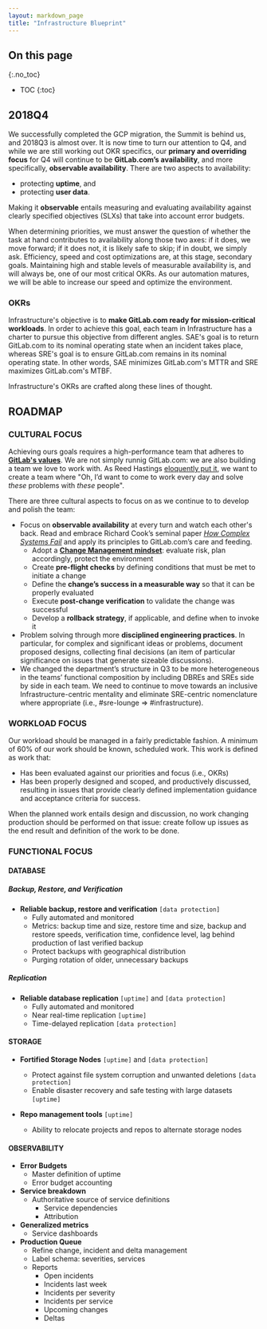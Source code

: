 ```yaml
---
layout: markdown_page
title: "Infrastructure Blueprint"
---
```


## On this page
{:.no_toc}

- TOC
{:toc}

## 2018Q4

We successfully completed the GCP migration, the Summit is behind us, and 2018Q3 is almost over. It is now time to
turn our attention to Q4, and while we are still working out OKR specifics, our **primary and overriding focus** for
Q4 will continue to be **GitLab.com’s availability**, and more specifically, **observable availability**. There are
two aspects to availability:

* protecting **uptime**, and 
* protecting **user data**.

Making it **observable** entails measuring and evaluating availability against clearly specified objectives (SLXs)
that take into account error budgets.

When determining priorities, we must answer the question of whether the task at hand contributes to availability
along those two axes: if it does, we move forward; if it does not, it is likely safe to skip; if in doubt, we simply 
ask. Efficiency, speed and cost optimizations are, at this stage, secondary goals. Maintaining high and stable
levels of measurable availability is, and will always be, one of our most critical OKRs. As our automation matures,
we will be able to increase our speed and optimize the environment.

### OKRs

Infrastructure's objective is to **make GitLab.com ready for mission-critical workloads**. In order to achieve this
goal, each team in Infrastructure has a charter to pursue this objective from different angles. SAE's goal is to 
return GitLab.com to its nominal operating state when an incident takes place, whereas SRE's goal is to ensure
GitLab.com remains in its nominal operating state. In other words, SAE minimizes GitLab.com's MTTR and SRE maximizes
GitLab.com's MTBF.

Infrastructure's OKRs are crafted along these lines of thought.

## ROADMAP

### CULTURAL FOCUS

Achieving ours goals requires a high-performance team that adheres to [**GitLab's values**](/handbook/values/).
We are not simply runnig GitLab.com: we are also building a team we love to work with. As Reed Hastings [eloquently
put it](https://www.quietrev.com/powerful-building-culture-freedom-responsibility/), we want to create a team where
"Oh, I’d want to come to work every day and solve *these* problems with *these* people".

There are three cultural aspects to focus on as we continue to to develop and polish the team:

* Focus on **observable availability** at every turn and watch each other's back. Read and embrace Richard Cook’s
  seminal paper 
  [*How Complex Systems Fail*](http://web.mit.edu/2.75/resources/random/How%20Complex%20Systems%20Fail.pdf) and
  apply its principles to GitLab.com’s care and feeding.
  * Adopt a **[Change Management mindset](/handbook/engineering/infrastructure/change-management/)**: evaluate risk, plan accordingly, protect the environment
  * Create **pre-flight checks** by defining conditions that must be met to initiate a change
  * Define the **change’s success in a measurable way** so that it can be properly evaluated
  * Execute **post-change verification** to validate the change was successful
  * Develop a **rollback strategy**, if applicable, and define when to invoke it
* Problem solving through more **disciplined engineering practices**. In particular, for complex and significant
  ideas or problems, document proposed designs, collecting final decisions (an item of particular significance on
  issues that generate sizeable discussions).
* We changed the department’s structure in Q3 to be more heterogeneous in the teams’ functional composition by
  including DBREs and SREs side by side in each team. We need to continue to move towards an inclusive
  Infrastructure-centric mentality and eliminate SRE-centric nomenclature where appropriate (i.e., #sre-lounge =>
  #infrastructure).

### WORKLOAD FOCUS

Our workload should be managed in a fairly predictable fashion. A minimum of 60% of our work should be known,
scheduled work. This work is defined as work that:
* Has been evaluated against our priorities and focus (i.e., OKRs)
* Has been properly designed and scoped, and productively discussed, resulting in issues that provide clearly defined implementation guidance and acceptance criteria for success.  

When the planned work entails design and discussion, no work changing production should be performed on that issue: create follow up issues as the end result and definition of the work to be done.

### FUNCTIONAL FOCUS

#### DATABASE

##### Backup, Restore, and Verification

* **Reliable backup, restore and verification** `[data protection]`
  * Fully automated and monitored
  * Metrics: backup time and size, restore time and size, backup and restore speeds, verification time, confidence level, lag behind production of last verified backup
  * Protect backups with geographical distribution
  * Purging rotation of older, unnecessary backups

##### Replication

* **Reliable database replication** `[uptime]` and `[data protection]`
  * Fully automated and monitored
  * Near real-time replication `[uptime]`
  * Time-delayed replication `[data protection]`

#### STORAGE

* **Fortified Storage Nodes** `[uptime]` and `[data protection]`
  * Protect against file system corruption and unwanted deletions `[data protection]`
  * Enable disaster recovery and safe testing with large datasets `[uptime]`

* **Repo management tools** `[uptime]`
  * Ability to relocate projects and repos to alternate storage nodes

#### OBSERVABILITY

* **Error Budgets**
  * Master definition of uptime
  * Error budget accounting
* **Service breakdown**
  * Authoritative source of service definitions
    * Service dependencies
    * Attribution
* **Generalized metrics**
  * Service dashboards
* **Production Queue**
  * Refine change, incident and delta management
  * Label schema: severities, services
  * Reports
    * Open incidents
    * Incidents last week
    * Incidents per severity
    * Incidents per service
    * Upcoming changes
    * Deltas


